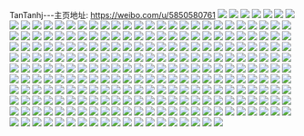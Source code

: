 TanTanhj---主页地址: https://weibo.com/u/5850580761 
![](https://wx4.sinaimg.cn/mw2000/006nWrjPgy1h9996uc4u0j32802yonpf.jpg) 
![](https://wx4.sinaimg.cn/mw2000/006nWrjPgy1h96xagts4yj31iv217u0x.jpg) 
![](https://wx4.sinaimg.cn/mw2000/006nWrjPgy1h96xae2kvaj32c0340hdw.jpg) 
![](https://wx4.sinaimg.cn/mw2000/006nWrjPgy1h96xc2k9zcj33402c0b2b.jpg) 
![](https://wx4.sinaimg.cn/mw2000/006nWrjPgy1h96xbwnt0fj32c03404qs.jpg) 
![](https://wx4.sinaimg.cn/mw2000/006nWrjPgy1h96xbmd6wdj32c0340x6q.jpg) 
![](https://wx4.sinaimg.cn/mw2000/006nWrjPgy1h96xavobgpj31ls37ku10.jpg) 
![](https://wx4.sinaimg.cn/mw2000/006nWrjPgy1h96xb4w52jj31ja21q1ky.jpg) 
![](https://wx4.sinaimg.cn/mw2000/006nWrjPgy1h96xbem6caj32c03407wl.jpg) 
![](https://wx4.sinaimg.cn/mw2000/006nWrjPgy1h96xa73k7qj33402c0b2d.jpg) 
![](https://wx4.sinaimg.cn/mw2000/006nWrjPgy1gz08abl69hj32bz3401ky.jpg) 
![](https://wx4.sinaimg.cn/mw2000/006nWrjPgy1gz08ad43hfj32a231fb29.jpg) 
![](https://wx4.sinaimg.cn/mw2000/006nWrjPgy1gz08aep00pj32c03401kz.jpg) 
![](https://wx4.sinaimg.cn/mw2000/006nWrjPgy1gwjj6uxprtj30vc15sdow.jpg) 
![](https://wx4.sinaimg.cn/mw2000/006nWrjPgy1gwjj6rtu82j32c0340b2a.jpg) 
![](https://wx4.sinaimg.cn/mw2000/006nWrjPgy1gwjj6viaogj30vc15s7es.jpg) 
![](https://wx4.sinaimg.cn/mw2000/006nWrjPgy1gwjj7015qpj32c0340e83.jpg) 
![](https://wx4.sinaimg.cn/mw2000/006nWrjPgy1gwjj6x3ozrj32c0340e82.jpg) 
![](https://wx4.sinaimg.cn/mw2000/006nWrjPgy1gwjj6udnahj32c0340b2c.jpg) 
![](https://wx4.sinaimg.cn/mw2000/006nWrjPgy1gwg3nf98fhj32801o0u0y.jpg) 
![](https://wx4.sinaimg.cn/mw2000/006nWrjPgy1gwg3n6wfx7j32c0340u11.jpg) 
![](https://wx4.sinaimg.cn/mw2000/006nWrjPgy1gwg3ncq6o3j32592v0x6q.jpg) 
![](https://wx4.sinaimg.cn/mw2000/006nWrjPgy1gwg3n0uf76j32c0340x6s.jpg) 
![](https://wx4.sinaimg.cn/mw2000/006nWrjPgy1gwg3nk94upj32c0340kjp.jpg) 
![](https://wx4.sinaimg.cn/mw2000/006nWrjPgy1gwg3n33h1gj32801o0hdu.jpg) 
![](https://wx4.sinaimg.cn/mw2000/006nWrjPgy1gwg3nnzkxnj3290300qv8.jpg) 
![](https://wx4.sinaimg.cn/mw2000/006nWrjPgy1gwg3nq9wh1j31nc274kjl.jpg) 
![](https://wx4.sinaimg.cn/mw2000/006nWrjPgy1gwg3na4zfaj32632w4x6q.jpg) 
![](https://wx4.sinaimg.cn/mw2000/006nWrjPgy1gwefsllxc4j30wi1yck4i.jpg) 
![](https://wx4.sinaimg.cn/mw2000/006nWrjPgy1gwefsmdytxj30uk14rthd.jpg) 
![](https://wx4.sinaimg.cn/mw2000/006nWrjPgy1gwefsn05t7j30vg15y11w.jpg) 
![](https://wx4.sinaimg.cn/mw2000/006nWrjPgy1gwefsnrpd3j30wi1yctp6.jpg) 
![](https://wx4.sinaimg.cn/mw2000/006nWrjPgy1gv4xdbll3aj60mi0u0k0p02.jpg) 
![](https://wx4.sinaimg.cn/mw2000/006nWrjPgy1gv4xckuf1dj6148148dw402.jpg) 
![](https://wx4.sinaimg.cn/mw2000/006nWrjPgy1gv4xcn3wpfj623s2t27wi02.jpg) 
![](https://wx4.sinaimg.cn/mw2000/006nWrjPgy1gv4xcg674jj63402c01ky02.jpg) 
![](https://wx4.sinaimg.cn/mw2000/006nWrjPgy1gv4xdd543sj62c0340npd02.jpg) 
![](https://wx4.sinaimg.cn/mw2000/006nWrjPgy1gv4xdh5nnlj62c0340e8202.jpg) 
![](https://wx4.sinaimg.cn/mw2000/006nWrjPgy1guk4wj9kjxj61o02yonpf02.jpg) 
![](https://wx4.sinaimg.cn/mw2000/006nWrjPgy1guk4wgnrevj61o02yoqv702.jpg) 
![](https://wx4.sinaimg.cn/mw2000/006nWrjPgy1guk4wm116mj61o02yokjn02.jpg) 
![](https://wx4.sinaimg.cn/mw2000/006nWrjPgy1gt1n4zq2nxj30u0141do6.jpg) 
![](https://wx4.sinaimg.cn/mw2000/006nWrjPgy1gryasgx4o1j327m2y5b2a.jpg) 
![](https://wx4.sinaimg.cn/mw2000/006nWrjPgy1gryasly0qbj321q2qbe81.jpg) 
![](https://wx4.sinaimg.cn/mw2000/006nWrjPgy1gryasjsx7uj320b2ofx6p.jpg) 
![](https://wx4.sinaimg.cn/mw2000/006nWrjPgy1gryasps5uwj32c0340e82.jpg) 
![](https://wx4.sinaimg.cn/mw2000/006nWrjPgy1gryassvyhkj327k2y21ky.jpg) 
![](https://wx4.sinaimg.cn/mw2000/006nWrjPgy1gryat7iiw3j32c0340x6q.jpg) 
![](https://wx4.sinaimg.cn/mw2000/006nWrjPgy1gr9npe3yztj32c02c04qq.jpg) 
![](https://wx4.sinaimg.cn/mw2000/006nWrjPgy1gr9npcz2l4j32bn2bou0x.jpg) 
![](https://wx4.sinaimg.cn/mw2000/006nWrjPgy1gqvrtx9xguj329m30aqv7.jpg) 
![](https://wx4.sinaimg.cn/mw2000/006nWrjPgy1gqvrulfyf8j33402c0e83.jpg) 
![](https://wx4.sinaimg.cn/mw2000/006nWrjPgy1gqvrucwvejj32801o01kz.jpg) 
![](https://wx4.sinaimg.cn/mw2000/006nWrjPgy1gqvrttjmtej32c033y4qr.jpg) 
![](https://wx4.sinaimg.cn/mw2000/006nWrjPgy1gqvru0wv03j63402c0kjo02.jpg) 
![](https://wx4.sinaimg.cn/mw2000/006nWrjPgy1gqvrui12cmj33402c07wk.jpg) 
![](https://wx4.sinaimg.cn/mw2000/006nWrjPgy1gqvru99hqej32801o0e83.jpg) 
![](https://wx4.sinaimg.cn/mw2000/006nWrjPgy1gqvru9sgz4j30u010c406.jpg) 
![](https://wx4.sinaimg.cn/mw2000/006nWrjPgy1gqvru617o5j32c03407wo.jpg) 
![](https://wx4.sinaimg.cn/mw2000/006nWrjPgy1gowlprpztqj334022ou0x.jpg) 
![](https://wx4.sinaimg.cn/mw2000/006nWrjPgy1gowlpuo6qcj334022ou0x.jpg) 
![](https://wx4.sinaimg.cn/mw2000/006nWrjPgy1gowlpxqdvyj334022ob2a.jpg) 
![](https://wx4.sinaimg.cn/mw2000/006nWrjPgy1gowlpnozg0j334022ox6p.jpg) 
![](https://wx4.sinaimg.cn/mw2000/006nWrjPgy1gowlq45ilmj334022ohdu.jpg) 
![](https://wx4.sinaimg.cn/mw2000/006nWrjPgy1gowlq047imj334022oe81.jpg) 
![](https://wx4.sinaimg.cn/mw2000/006nWrjPgy1gorp2aglquj31s035shdt.jpg) 
![](https://wx4.sinaimg.cn/mw2000/006nWrjPgy1gorp2l2en9j31r03404qq.jpg) 
![](https://wx4.sinaimg.cn/mw2000/006nWrjPgy1gorp2j5c8fj31r0340hdv.jpg) 
![](https://wx4.sinaimg.cn/mw2000/006nWrjPgy1gorp2bm5efj31le2u17wh.jpg) 
![](https://wx4.sinaimg.cn/mw2000/006nWrjPgy1gorp2gg2vvj31r0340b2a.jpg) 
![](https://wx4.sinaimg.cn/mw2000/006nWrjPgy1gorp2dpo4nj31r03407wi.jpg) 
![](https://wx4.sinaimg.cn/mw2000/006nWrjPgy1goibn7qbx9j31r0340qv6.jpg) 
![](https://wx4.sinaimg.cn/mw2000/006nWrjPgy1goibn90lgbj31r03404qr.jpg) 
![](https://wx4.sinaimg.cn/mw2000/006nWrjPgy1goibnaci39j31r03401kz.jpg) 
![](https://wx4.sinaimg.cn/mw2000/006nWrjPgy1goibnc33x5j31r0340e84.jpg) 
![](https://wx4.sinaimg.cn/mw2000/006nWrjPgy1goibnd09cmj318s27lb29.jpg) 
![](https://wx4.sinaimg.cn/mw2000/006nWrjPgy1goibne52olj31r0340hdv.jpg) 
![](https://wx4.sinaimg.cn/mw2000/006nWrjPgy1goibngdt2bj31jz2rj4qr.jpg) 
![](https://wx4.sinaimg.cn/mw2000/006nWrjPgy1goibnjldf5j31pu3341l1.jpg) 
![](https://wx4.sinaimg.cn/mw2000/006nWrjPgy1goibni1dv5j31r03401l1.jpg) 
![](https://wx4.sinaimg.cn/mw2000/006nWrjPgy1go15h99vqaj30vc156twg.jpg) 
![](https://wx4.sinaimg.cn/mw2000/006nWrjPgy1gn88nddes1j30v90v91ke.jpg) 
![](https://wx4.sinaimg.cn/mw2000/006nWrjPgy1gn88c0la5hj33402c0hdt.jpg) 
![](https://wx4.sinaimg.cn/mw2000/006nWrjPgy1gn88c1jv4pj30u00u044x.jpg) 
![](https://wx4.sinaimg.cn/mw2000/006nWrjPgy1gn88bufai2j33322bbu0y.jpg) 
![](https://wx4.sinaimg.cn/mw2000/006nWrjPgy1gn88c4gac3j33332bb4qr.jpg) 
![](https://wx4.sinaimg.cn/mw2000/006nWrjPgy1gn88c90tusj320z20zu0y.jpg) 
![](https://wx4.sinaimg.cn/mw2000/006nWrjPgy1gn88c9vra8j315s0vcwyx.jpg) 
![](https://wx4.sinaimg.cn/mw2000/006nWrjPgy1gn88c712hbj32bb2bbkjm.jpg) 
![](https://wx4.sinaimg.cn/mw2000/006nWrjPgy1gn88kuiiflj30vc15s1f4.jpg) 
![](https://wx4.sinaimg.cn/mw2000/006nWrjPgy1gmhjv2n0k2j315s0uw7o2.jpg) 
![](https://wx4.sinaimg.cn/mw2000/006nWrjPgy1gmhjv3c0btj30vc15sqp9.jpg) 
![](https://wx4.sinaimg.cn/mw2000/006nWrjPgy1gmhjv3xm18j315s0wgatu.jpg) 
![](https://wx4.sinaimg.cn/mw2000/006nWrjPgy1gmhjv1zox2j315s0wcttd.jpg) 
![](https://wx4.sinaimg.cn/mw2000/006nWrjPgy1gm85wl4kfjj30vc15swue.jpg) 
![](https://wx4.sinaimg.cn/mw2000/006nWrjPgy1gm85wln1qij30vc15sh0p.jpg) 
![](https://wx4.sinaimg.cn/mw2000/006nWrjPgy1gly5ezuyn7j31ni2c0kjn.jpg) 
![](https://wx4.sinaimg.cn/mw2000/006nWrjPgy1gly5f8f31cj32c0340x6q.jpg) 
![](https://wx4.sinaimg.cn/mw2000/006nWrjPgy1gly5f2ijtlj32c03407wl.jpg) 
![](https://wx4.sinaimg.cn/mw2000/006nWrjPgy1gly5f509lvj32c0340hdu.jpg) 
![](https://wx4.sinaimg.cn/mw2000/006nWrjPgy1gly5fc8nuoj32c0340x6q.jpg) 
![](https://wx4.sinaimg.cn/mw2000/006nWrjPgy1gly5ff1xjyj32c0340qv5.jpg) 
![](https://wx4.sinaimg.cn/mw2000/006nWrjPgy1gly5fivjudj32c0340x6r.jpg) 
![](https://wx4.sinaimg.cn/mw2000/006nWrjPgy1gly5fmiur3j32c03401ky.jpg) 
![](https://wx4.sinaimg.cn/mw2000/006nWrjPgy1gly5fq3rnjj32c0340hdv.jpg) 
![](https://wx4.sinaimg.cn/mw2000/006nWrjPgy1glm32itrosj32802xn7wj.jpg) 
![](https://wx4.sinaimg.cn/mw2000/006nWrjPgy1glm32kid1wj32c03404qs.jpg) 
![](https://wx4.sinaimg.cn/mw2000/006nWrjPgy1glm32h2yusj32802yo4qs.jpg) 
![](https://wx4.sinaimg.cn/mw2000/006nWrjPgy1glm32e5vojj32c0340e82.jpg) 
![](https://wx4.sinaimg.cn/mw2000/006nWrjPgy1glm38tn5xbj32802you0z.jpg) 
![](https://wx4.sinaimg.cn/mw2000/006nWrjPgy1glm32nv2zmj32c0340e82.jpg) 
![](https://wx4.sinaimg.cn/mw2000/006nWrjPgy1gl6ec57y5ij30vc15sdys.jpg) 
![](https://wx4.sinaimg.cn/mw2000/006nWrjPgy1gl6ecilxb4j32c0340hdv.jpg) 
![](https://wx4.sinaimg.cn/mw2000/006nWrjPgy1gl6ecc7oh0j32c0340hdv.jpg) 
![](https://wx4.sinaimg.cn/mw2000/006nWrjPgy1gl6ec1mbh3j31za2n2b2a.jpg) 
![](https://wx4.sinaimg.cn/mw2000/006nWrjPgy1gl6ecv1emej32c0340b2b.jpg) 
![](https://wx4.sinaimg.cn/mw2000/006nWrjPgy1gl6ecnns6wj32c0340npe.jpg) 
![](https://wx4.sinaimg.cn/mw2000/006nWrjPgy1gl6ed0u3k6j32c0340e82.jpg) 
![](https://wx4.sinaimg.cn/mw2000/006nWrjPgy1gl6edb06g9j32c03407wh.jpg) 
![](https://wx4.sinaimg.cn/mw2000/006nWrjPgy1gl6ed74bytj32c0340kjm.jpg) 
![](https://wx4.sinaimg.cn/mw2000/006nWrjPgy1gkmoram9yej31401o2b2a.jpg) 
![](https://wx4.sinaimg.cn/mw2000/006nWrjPgy1gj9sasin88j31hc1z4hdw.jpg) 
![](https://wx4.sinaimg.cn/mw2000/006nWrjPgy1gj0w3dml50j31z41hcb2a.jpg) 
![](https://wx4.sinaimg.cn/mw2000/006nWrjPgy1gj0w3ao3mwj31fg1lo1kx.jpg) 
![](https://wx4.sinaimg.cn/mw2000/006nWrjPgy1gj0w3kp0l0j31z41hcx6p.jpg) 
![](https://wx4.sinaimg.cn/mw2000/006nWrjPgy1gj0w38sr6tj31z41z4npd.jpg) 
![](https://wx4.sinaimg.cn/mw2000/006nWrjPgy1gj0w3g95ykj31z41hc4qr.jpg) 
![](https://wx4.sinaimg.cn/mw2000/006nWrjPgy1gj0w3mitxmj328c28cb2a.jpg) 
![](https://wx4.sinaimg.cn/mw2000/006nWrjPgy1gj0w3j6g4xj31z41hcqv5.jpg) 
![](https://wx4.sinaimg.cn/mw2000/006nWrjPgy1gj0w3nwhojj31z41z4u0x.jpg) 
![](https://wx4.sinaimg.cn/mw2000/006nWrjPgy1gj0w4cv3u2j31sc1scnpd.jpg) 
![](https://wx4.sinaimg.cn/mw2000/006nWrjPgy1gipgufmo1ij31hc1hcb2a.jpg) 
![](https://wx4.sinaimg.cn/mw2000/006nWrjPgy1gipgunhwxoj337k2eohdw.jpg) 
![](https://wx4.sinaimg.cn/mw2000/006nWrjPgy1gipguhabhbj31hc1hce82.jpg) 
![](https://wx4.sinaimg.cn/mw2000/006nWrjPgy1gipguchfucj337k2eokjm.jpg) 
![](https://wx4.sinaimg.cn/mw2000/006nWrjPgy1gipguqn0rfj337k2eo1l1.jpg) 
![](https://wx4.sinaimg.cn/mw2000/006nWrjPgy1gipguag8cnj337k2eo1kz.jpg) 
![](https://wx4.sinaimg.cn/mw2000/006nWrjPgy1gipgu7ltpnj31hc1hce81.jpg) 
![](https://wx4.sinaimg.cn/mw2000/006nWrjPgy1gipgukiw6jj337k2eou10.jpg) 
![](https://wx4.sinaimg.cn/mw2000/006nWrjPgy1gipgue5h4pj31z41hc4qq.jpg) 
![](https://wx4.sinaimg.cn/mw2000/006nWrjPgy1gii21xepgyj31bf1z4npd.jpg) 
![](https://wx4.sinaimg.cn/mw2000/006nWrjPgy1gii21z0b7zj31bf1z4kjl.jpg) 
![](https://wx4.sinaimg.cn/mw2000/006nWrjPgy1gii222ixhgj31jk2bckjo.jpg) 
![](https://wx4.sinaimg.cn/mw2000/006nWrjPgy1gii2266rfcj31jk2bchdu.jpg) 
![](https://wx4.sinaimg.cn/mw2000/006nWrjPgy1gii22ab1k7j31o01o0e81.jpg) 
![](https://wx4.sinaimg.cn/mw2000/006nWrjPgy1gii228nt2oj31jk2bcb2a.jpg) 
![](https://wx4.sinaimg.cn/mw2000/006nWrjPgy1gg3m7k56d0j31hc1hcu0x.jpg) 
![](https://wx4.sinaimg.cn/mw2000/006nWrjPgy1gg3m4bojrcj31z41z4u0z.jpg) 
![](https://wx4.sinaimg.cn/mw2000/006nWrjPgy1gg3m7ifnvxj32c02c01ky.jpg) 
![](https://wx4.sinaimg.cn/mw2000/006nWrjPgy1gg3m7qbfpyj32c02c07wi.jpg) 
![](https://wx4.sinaimg.cn/mw2000/006nWrjPgy1gg3m7mcgu0j31hc1z4qv5.jpg) 
![](https://wx4.sinaimg.cn/mw2000/006nWrjPgy1gg3m7oab01j32c02c01ky.jpg) 
![](https://wx4.sinaimg.cn/mw2000/006nWrjPgy1gg3m7ry9x5j32c02c0qv5.jpg) 
![](https://wx4.sinaimg.cn/mw2000/006nWrjPgy1gg3m95ggemj30yc0yctic.jpg) 
![](https://wx4.sinaimg.cn/mw2000/006nWrjPgy1gg3m48xzyyj31z41z4u0y.jpg) 
![](https://wx4.sinaimg.cn/mw2000/006nWrjPly1gfmhub01yuj32c02c0e82.jpg) 
![](https://wx4.sinaimg.cn/mw2000/006nWrjPly1gf2englhoej31hc1z47wi.jpg) 
![](https://wx4.sinaimg.cn/mw2000/006nWrjPly1gf2eni79qnj31hc1z4e82.jpg) 
![](https://wx4.sinaimg.cn/mw2000/006nWrjPly1ge15zjm50hj318g1uoatu.jpg) 
![](https://wx4.sinaimg.cn/mw2000/006nWrjPly1ge15zmwwgoj31uo18gnnf.jpg) 
![](https://wx4.sinaimg.cn/mw2000/006nWrjPly1ge15zlya0yj318g1uo4qp.jpg) 
![](https://wx4.sinaimg.cn/mw2000/006nWrjPly1ge15zkow9kj318g18gnom.jpg) 
![](https://wx4.sinaimg.cn/mw2000/006nWrjPgy1gdx0etcjgxj30xs0xsna2.jpg) 
![](https://wx4.sinaimg.cn/mw2000/006nWrjPgy1gdurgeykdxj31hc1hcu0x.jpg) 
![](https://wx4.sinaimg.cn/mw2000/006nWrjPgy1gdpnyhndl4j30u018c49o.jpg) 
![](https://wx4.sinaimg.cn/mw2000/006nWrjPgy1gdpnyid2qoj31900u0k3m.jpg) 
![](https://wx4.sinaimg.cn/mw2000/006nWrjPgy1gdpnyj1f6gj30u0190159.jpg) 
![](https://wx4.sinaimg.cn/mw2000/006nWrjPgy1gdpnyjy1ncj30u0190na6.jpg) 
![](https://wx4.sinaimg.cn/mw2000/006nWrjPgy1gdpnykyxq4j30u030ihbq.jpg) 
![](https://wx4.sinaimg.cn/mw2000/006nWrjPgy1gdpnylqdzkj30u0190tma.jpg) 
![](https://wx4.sinaimg.cn/mw2000/006nWrjPgy1gdpnymjgjhj30u0190150.jpg) 
![](https://wx4.sinaimg.cn/mw2000/006nWrjPgy1gdpnyn8n6xj30u0190wt8.jpg) 
![](https://wx4.sinaimg.cn/mw2000/006nWrjPgy1gdpnypxty0j30u03da1kx.jpg) 
![](https://wx4.sinaimg.cn/mw2000/006nWrjPgy1gd0rh7y00jj30jg0jgn1p.jpg) 
![](https://wx4.sinaimg.cn/mw2000/006nWrjPgy1gd0rh6xgl2j30jg0jg0yh.jpg) 
![](https://wx4.sinaimg.cn/mw2000/006nWrjPgy1gbnug15q9cj32c02c01ky.jpg) 
![](https://wx4.sinaimg.cn/mw2000/006nWrjPgy1gbnug2qpm7j31hc1hcqv5.jpg) 
![](https://wx4.sinaimg.cn/mw2000/006nWrjPgy1gbnug6rptgj32c02c0kjm.jpg) 
![](https://wx4.sinaimg.cn/mw2000/006nWrjPgy1gbnugfjgghj32c02c0x6p.jpg) 
![](https://wx4.sinaimg.cn/mw2000/006nWrjPgy1gbnugdaa1xj32c02c0x6q.jpg) 
![](https://wx4.sinaimg.cn/mw2000/006nWrjPgy1gbnukb08m7j32c02c0qv5.jpg) 
![](https://wx4.sinaimg.cn/mw2000/006nWrjPgy1gaab07bbazj31400u0tf4.jpg) 
![](https://wx4.sinaimg.cn/mw2000/006nWrjPgy1ga9c882x8wj30u00u078h.jpg) 
![](https://wx4.sinaimg.cn/mw2000/006nWrjPgy1ga9c9fhotyj31400u0q5w.jpg) 
![](https://wx4.sinaimg.cn/mw2000/006nWrjPgy1ga9c8azgbpj30u0140dku.jpg) 
![](https://wx4.sinaimg.cn/mw2000/006nWrjPgy1ga9c8byzo7j31400u0dj1.jpg) 
![](https://wx4.sinaimg.cn/mw2000/006nWrjPgy1ga9c89wfpjj30u00u0q7n.jpg) 
![](https://wx4.sinaimg.cn/mw2000/006nWrjPgy1ga9c9i451rj31400u0jup.jpg) 
![](https://wx4.sinaimg.cn/mw2000/006nWrjPgy1ga3g9e7wtzj30u0140toy.jpg) 
![](https://wx4.sinaimg.cn/mw2000/006nWrjPgy1ga3g9mbh23j30u01404dh.jpg) 
![](https://wx4.sinaimg.cn/mw2000/006nWrjPgy1ga3g9hsivwj30u01407kw.jpg) 
![](https://wx4.sinaimg.cn/mw2000/006nWrjPgy1ga3g9gvovwj30u00u0tk9.jpg) 
![](https://wx4.sinaimg.cn/mw2000/006nWrjPgy1ga3g9fz5a9j31210u048b.jpg) 
![](https://wx4.sinaimg.cn/mw2000/006nWrjPgy1ga3g9jb8jzj30u00u0qe9.jpg) 
![](https://wx4.sinaimg.cn/mw2000/006nWrjPgy1ga3g9k5uhyj30u013z4c3.jpg) 
![](https://wx4.sinaimg.cn/mw2000/006nWrjPgy1ga3g9f3weyj30u00u0k2p.jpg) 
![](https://wx4.sinaimg.cn/mw2000/006nWrjPgy1ga3g9l7lk1j30u0140wq4.jpg) 
![](https://wx4.sinaimg.cn/mw2000/006nWrjPgy1g9xfvulq4hj30u00u0do2.jpg) 
![](https://wx4.sinaimg.cn/mw2000/006nWrjPgy1g9xfvwu300j30u00u0wpn.jpg) 
![](https://wx4.sinaimg.cn/mw2000/006nWrjPgy1g9xfvyb51cj30u00u0dk2.jpg) 
![](https://wx4.sinaimg.cn/mw2000/006nWrjPgy1g9xfwy1o5uj30u00u0tmc.jpg) 
![](https://wx4.sinaimg.cn/mw2000/006nWrjPgy1g9xg6bmxw4j30u00u0gse.jpg) 
![](https://wx4.sinaimg.cn/mw2000/006nWrjPgy1g9xfx11hixj30u00u0tm6.jpg) 
![](https://wx4.sinaimg.cn/mw2000/006nWrjPgy1g9xg6hldjej30u00u0wqq.jpg) 
![](https://wx4.sinaimg.cn/mw2000/006nWrjPgy1g9xfw09tzjj30u00u0wp9.jpg) 
![](https://wx4.sinaimg.cn/mw2000/006nWrjPgy1g9xfxmepnhj30u0140gvg.jpg) 
![](https://wx4.sinaimg.cn/mw2000/006nWrjPgy1g5nuhysvmjj30u00u079w.jpg) 
![](https://wx4.sinaimg.cn/mw2000/006nWrjPgy1g57rtlllfcj31bg0u015r.jpg) 
![](https://wx4.sinaimg.cn/mw2000/006nWrjPgy1g57rtm6e0mj30u0140dt4.jpg) 
![](https://wx4.sinaimg.cn/mw2000/006nWrjPgy1g57rtkue27j31hc0lxala.jpg) 
![](https://wx4.sinaimg.cn/mw2000/006nWrjPgy1g50is2qmdmj30u014040x.jpg) 
![](https://wx4.sinaimg.cn/mw2000/006nWrjPgy1g50is4g4blj30u0140gri.jpg) 
![](https://wx4.sinaimg.cn/mw2000/006nWrjPgy1g50is6mxhxj30u0140gt3.jpg) 
![](https://wx4.sinaimg.cn/mw2000/006nWrjPgy1g50is8dy5nj30u0140ahg.jpg) 
![](https://wx4.sinaimg.cn/mw2000/006nWrjPgy1g50isa6auhj30u0140gs0.jpg) 
![](https://wx4.sinaimg.cn/mw2000/006nWrjPgy1g50isbj1sej30u0140q9l.jpg) 
![](https://wx4.sinaimg.cn/mw2000/006nWrjPgy1g50isccyiej30u0140tbn.jpg) 
![](https://wx4.sinaimg.cn/mw2000/006nWrjPgy1g4smqu9gkbj30u0140tet.jpg) 
![](https://wx4.sinaimg.cn/mw2000/006nWrjPgy1g4smquvminj30u01400x0.jpg) 
![](https://wx4.sinaimg.cn/mw2000/006nWrjPgy1g4smqvsf02j30u014s44c.jpg) 
![](https://wx4.sinaimg.cn/mw2000/006nWrjPgy1g4379962euj31hc1z4u0x.jpg) 
![](https://wx4.sinaimg.cn/mw2000/006nWrjPgy1g42tj51y36j30u018zjve.jpg) 
![](https://wx4.sinaimg.cn/mw2000/006nWrjPgy1g42tj6nyy9j30u018ztbx.jpg) 
![](https://wx4.sinaimg.cn/mw2000/006nWrjPgy1g42tj6d3dyj318l0u0qv5.jpg) 
![](https://wx4.sinaimg.cn/mw2000/006nWrjPgy1g3w03graaij31920u0dj8.jpg) 
![](https://wx4.sinaimg.cn/mw2000/006nWrjPgy1g3w03eebgsj30u00jkgox.jpg) 
![](https://wx4.sinaimg.cn/mw2000/006nWrjPgy1g3w03g7whcj318z0u041t.jpg) 
![](https://wx4.sinaimg.cn/mw2000/006nWrjPgy1g3w03fa2bej318z0u079y.jpg) 
![](https://wx4.sinaimg.cn/mw2000/006nWrjPgy1g3w03evbnlj30u00jy77v.jpg) 
![](https://wx4.sinaimg.cn/mw2000/006nWrjPgy1g3w05caivlj318z0u0jvb.jpg) 
![](https://wx4.sinaimg.cn/mw2000/006nWrjPgy1g3w03ghwecj30u00jqwg5.jpg) 
![](https://wx4.sinaimg.cn/mw2000/006nWrjPgy1g3w03fw76cj30u0192q57.jpg) 
![](https://wx4.sinaimg.cn/mw2000/006nWrjPgy1g3w03e10m2j30u00jhjuu.jpg) 
![](https://wx4.sinaimg.cn/mw2000/006nWrjPgy1g3p6hhbdpaj30qn0qnabs.jpg) 
![](https://wx4.sinaimg.cn/mw2000/006nWrjPgy1g3p6hf59caj30u0140gq5.jpg) 
![](https://wx4.sinaimg.cn/mw2000/006nWrjPgy1g3p6hefq0rj30u0140ae4.jpg) 
![](https://wx4.sinaimg.cn/mw2000/006nWrjPgy1g3p6hgm4x5j30u0190gq2.jpg) 
![](https://wx4.sinaimg.cn/mw2000/006nWrjPgy1g3p6hg0egkj30u0140thc.jpg) 
![](https://wx4.sinaimg.cn/mw2000/006nWrjPgy1g3p6iozj32j30u0190go8.jpg) 
![](https://wx4.sinaimg.cn/mw2000/006nWrjPgy1g3nttfaofqj30u00uxgo9.jpg) 
![](https://wx4.sinaimg.cn/mw2000/006nWrjPgy1g3nttlp4bvj316b0u0jx5.jpg) 
![](https://wx4.sinaimg.cn/mw2000/006nWrjPgy1g3nttg0zqtj31400u0jvr.jpg) 
![](https://wx4.sinaimg.cn/mw2000/006nWrjPgy1g3nttipvx2j31hc0u0tex.jpg) 
![](https://wx4.sinaimg.cn/mw2000/006nWrjPgy1g3nttjmhxqj31hc0u044z.jpg) 
![](https://wx4.sinaimg.cn/mw2000/006nWrjPgy1g3ntthqo6mj31hc0u0tot.jpg) 
![](https://wx4.sinaimg.cn/mw2000/006nWrjPgy1g3nttkcjuvj31hc0u00yq.jpg) 
![](https://wx4.sinaimg.cn/mw2000/006nWrjPgy1g3nttl0le6j31hc0u00zu.jpg) 
![](https://wx4.sinaimg.cn/mw2000/006nWrjPgy1g3ntu5wo50j30qo0gvwgn.jpg) 
![](https://wx4.sinaimg.cn/mw2000/006nWrjPgy1g3cqkuklljj31240skwkz.jpg) 
![](https://wx4.sinaimg.cn/mw2000/006nWrjPgy1g3cr6t6fd9j31400u0114.jpg) 
![](https://wx4.sinaimg.cn/mw2000/006nWrjPgy1g3cqwshq1ij31400u0qeu.jpg) 
